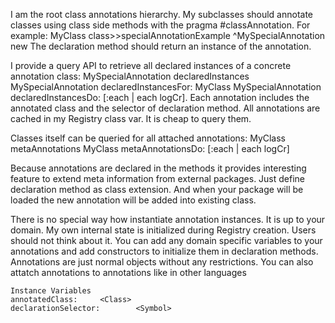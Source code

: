 I am the root class annotations hierarchy.
My subclasses should annotate classes using class side methods with the pragma #classAnnotation. 
For example:
	MyClass class>>specialAnnotationExample
		<classAnnotation>
		^MySpecialAnnotation new
The declaration method should return an instance of the annotation.

I provide a query API to retrieve all declared instances of a concrete annotation class:
	MySpecialAnnotation declaredInstances
	MySpecialAnnotation declaredInstancesFor: MyClass
	MySpecialAnnotation declaredInstancesDo: [:each | each logCr].
Each annotation includes the annotated class and the selector of declaration method.
All annotations are cached in my Registry class var. It is cheap to query them.

Classes itself can be queried for all attached annotations:
	MyClass metaAnnotations
	MyClass metaAnnotationsDo: [:each | each logCr]

Because annotations are declared in the methods it provides interesting feature to extend meta information from external packages.
Just define declaration method as class extension. And when your package will be loaded the new annotation will be added into existing class.
 
There is no special way how instantiate annotation instances. It is up to your domain.
My own internal state is initialized during Registry creation.  Users should not think about it. 
You can add any domain specific variables to your annotations and add constructors to initialize them in declaration methods. 
Annotations are just normal objects without any restrictions. You can also attatch annotations to annotations like in other languages

    Instance Variables
	annotatedClass:		<Class>
	declarationSelector:		<Symbol>